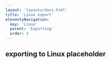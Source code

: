 ```yaml
---
layout: 'layouts/docs.html'
title: 'Linux export'
eleventyNavigation:
  key: 'Linux'
  parent: 'Exporting'
  order: 4
---
```


## exporting to Linux placeholder